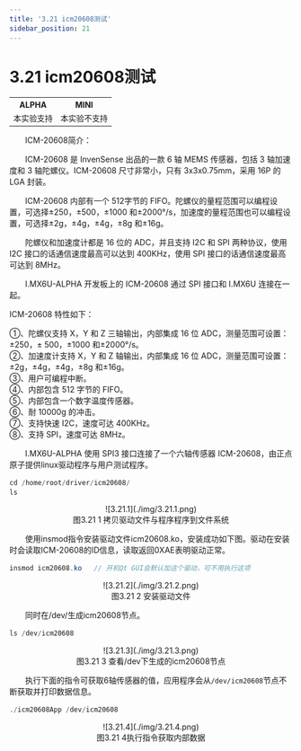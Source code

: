 ```yaml
---
title: '3.21 icm20608测试'
sidebar_position: 21
---
```


# 3.21 icm20608测试

<div class="center-table-div">
<table class="center-table">
  <tr>
    <th>ALPHA</th>
    <th>MINI</th>
  </tr>
  <tr>
    <td>本实验支持</td>
    <td>本实验不支持</td>
  </tr>
</table>
</div>


&emsp;&emsp;ICM-20608简介：

&emsp;&emsp;ICM-20608 是 InvenSense 出品的一款 6 轴 MEMS 传感器，包括 3 轴加速度和 3 轴陀螺仪。ICM-20608 尺寸非常小，只有 3x3x0.75mm，采用 16P 的 LGA 封装。

&emsp;&emsp;ICM-20608 内部有一个 512字节的 FIFO。陀螺仪的量程范围可以编程设置，可选择±250，±500，±1000 和±2000°/s，加速度的量程范围也可以编程设置，可选择±2g，±4g，±4g，±8g 和±16g。

&emsp;&emsp;陀螺仪和加速度计都是 16 位的 ADC，并且支持 I2C 和 SPI 两种协议，使用 I2C 接口的话通信速度最高可以达到 400KHz，使用 SPI 接口的话通信速度最高可达到 8MHz。

&emsp;&emsp;I.MX6U-ALPHA 开发板上的 ICM-20608 通过 SPI 接口和 I.MX6U 连接在一起。

ICM-20608 特性如下：

①、陀螺仪支持 X，Y 和 Z 三轴输出，内部集成 16 位 ADC，测量范围可设置：±250，±
500，±1000 和±2000°/s。<br />
②、加速度计支持 X，Y 和 Z 轴输出，内部集成 16 位 ADC，测量范围可设置：±2g，±4g，±4g，±8g 和±16g。<br />
③、用户可编程中断。<br />
④、内部包含 512 字节的 FIFO。<br />
⑤、内部包含一个数字温度传感器。<br />
⑥、耐 10000g 的冲击。<br />
⑦、支持快速 I2C，速度可达 400KHz。<br />
⑧、支持 SPI，速度可达 8MHz。<br />

&emsp;&emsp;I.MX6U-ALPHA 使用 SPI3 接口连接了一个六轴传感器 ICM-20608，由正点原子提供linux驱动程序与用户测试程序。
```c#
cd /home/root/driver/icm20608/
ls
```

<center>
![3.21.1](./img/3.21.1.png)<br />
图3.21 1 拷贝驱动文件与程序程序到文件系统
</center>

&emsp;&emsp;使用insmod指令安装驱动文件icm20608.ko，安装成功如下图。驱动在安装时会读取ICM-20608的ID信息，读取返回0XAE表明驱动正常。
```c#
insmod icm20608.ko   // 开机Qt GUI会默认加这个驱动，可不用执行这项
```

<center>
![3.21.2](./img/3.21.2.png)<br />
图3.21 2 安装驱动文件
</center>

&emsp;&emsp;同时在/dev/生成icm20608节点。
```c#
ls /dev/icm20608
```

<center>
![3.21.3](./img/3.21.3.png)<br />
图3.21 3 查看/dev下生成的icm20608节点
</center>

&emsp;&emsp;执行下面的指令可获取6轴传感器的值，应用程序会从`/dev/icm20608`节点不断获取并打印数据信息。
```c#
./icm20608App /dev/icm20608 
```

<center>
![3.21.4](./img/3.21.4.png)<br />
图3.21 4执行指令获取内部数据
</center>




